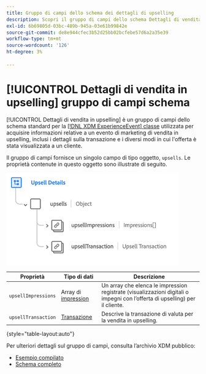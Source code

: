 ```yaml
---
title: Gruppo di campi dello schema dei dettagli di upselling
description: Scopri il gruppo di campi dello schema Dettagli di vendita in upselling.
exl-id: 6b69805d-03bc-489b-945a-03e61b99842e
source-git-commit: de8e944cfec3b52d25bb02bcfebe57d6a2a35e39
workflow-type: tm+mt
source-wordcount: '126'
ht-degree: 3%

---
```


# [!UICONTROL Dettagli di vendita in upselling] gruppo di campi schema

[!UICONTROL Dettagli di vendita in upselling] è un gruppo di campi dello schema standard per la [[!DNL XDM ExperienceEvent] classe](../../classes/experienceevent.md) utilizzata per acquisire informazioni relative a un evento di marketing di vendita in upselling, inclusi i dettagli sulla transazione e i diversi modi in cui l&#39;offerta è stata visualizzata a un cliente.

Il gruppo di campi fornisce un singolo campo di tipo oggetto, `upsells`. Le proprietà contenute in questo oggetto sono illustrate di seguito.

![Struttura dei dettagli della vendita in upselling](../../images/field-groups/upsell-details.png)

| Proprietà | Tipo di dati | Descrizione |
| --- | --- | --- |
| `upsellImpressions` | Array di [impression](../../data-types/impressions.md) | Un array che elenca le impression registrate (visualizzazioni digitali o impegni con l’offerta di upselling) per il cliente. |
| `upsellTransaction` | [Transazione](../../data-types/transaction.md) | Descrive la transazione di valuta per la vendita in upselling. |

{style="table-layout:auto"}

Per ulteriori dettagli sul gruppo di campi, consulta l’archivio XDM pubblico:

* [Esempio compilato](https://github.com/adobe/xdm/blob/master/components/fieldgroups/experience-event/industry-verticals/experienceevent-upsell-details.example.1.json)
* [Schema completo](https://github.com/adobe/xdm/blob/master/components/fieldgroups/experience-event/industry-verticals/experienceevent-upsell-details.schema.json)
